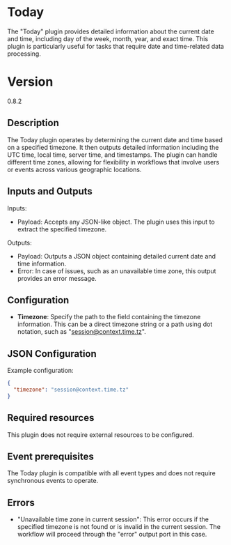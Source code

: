 # Today

The "Today" plugin provides detailed information about the current date and time, including day of the week, month,
year, and exact time. This plugin is particularly useful for tasks that require date and time-related data processing.

# Version

0.8.2

## Description

The Today plugin operates by determining the current date and time based on a specified timezone. It then outputs
detailed information including the UTC time, local time, server time, and timestamps. The plugin can handle different
time zones, allowing for flexibility in workflows that involve users or events across various geographic locations.

## Inputs and Outputs

Inputs:

- Payload: Accepts any JSON-like object. The plugin uses this input to extract the specified timezone.

Outputs:

- Payload: Outputs a JSON object containing detailed current date and time information.
- Error: In case of issues, such as an unavailable time zone, this output provides an error message.

## Configuration

- __Timezone__: Specify the path to the field containing the timezone information. This can be a direct timezone string
  or a path using dot notation, such as "session@context.time.tz".

## JSON Configuration

Example configuration:

```json
{
  "timezone": "session@context.time.tz"
}
```

## Required resources

This plugin does not require external resources to be configured.

## Event prerequisites

The Today plugin is compatible with all event types and does not require synchronous events to operate.

## Errors

- "Unavailable time zone in current session": This error occurs if the specified timezone is not found or is invalid in
  the current session. The workflow will proceed through the "error" output port in this case.